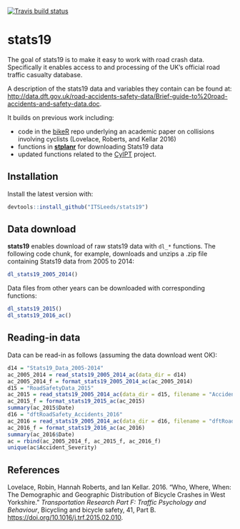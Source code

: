 
[![Travis build
status](https://travis-ci.org/ITSLeeds/stats19.svg?branch=master)](https://travis-ci.org/ITSLeeds/stats19)

<!-- README.md is generated from README.Rmd. Please edit that file -->

# stats19

The goal of stats19 is to make it easy to work with road crash data.
Specifically it enables access to and processing of the UK’s official
road traffic casualty database.

A description of the stats19 data and variables they contain can be
found at:
<http://data.dft.gov.uk/road-accidents-safety-data/Brief-guide-to%20road-accidents-and-safety-data.doc>.

It builds on previous work including:

  - code in the [bikeR](https://github.com/Robinlovelace/bikeR) repo
    underlying an academic paper on collisions involving cyclists
    (Lovelace, Roberts, and Kellar 2016)
  - functions in
    [**stplanr**](https://github.com/ropensci/stplanr/blob/master/R/load-stats19.R)
    for downloading Stats19 data
  - updated functions related to the
    [CyIPT](https://github.com/cyipt/stats19) project.

## Installation

Install the latest version
with:

``` r
devtools::install_github("ITSLeeds/stats19")
```

<!-- You can install the released version of stats19 from [CRAN](https://CRAN.R-project.org) with: -->

<!-- ``` r -->

<!-- install.packages("stats19") -->

<!-- ``` -->

## Data download

**stats19** enables download of raw stats19 data with `dl_*` functions.
The following code chunk, for example, downloads and unzips a .zip file
containing Stats19 data from 2005 to 2014:

``` r
dl_stats19_2005_2014()
```

Data files from other years can be downloaded with corresponding
functions:

``` r
dl_stats19_2015()
dl_stats19_2016_ac()
```

## Reading-in data

Data can be read-in as follows (assuming the data download went OK):

``` r
d14 = "Stats19_Data_2005-2014"
ac_2005_2014 = read_stats19_2005_2014_ac(data_dir = d14)
ac_2005_2014_f = format_stats19_2005_2014_ac(ac_2005_2014)
d15 = "RoadSafetyData_2015"
ac_2015 = read_stats19_2005_2014_ac(data_dir = d15, filename = "Accidents_2015.csv")
ac_2015_f = format_stats19_2015_ac(ac_2015)
summary(ac_2015$Date)
d16 = "dftRoadSafety_Accidents_2016"
ac_2016 = read_stats19_2005_2014_ac(data_dir = d16, filename = "dftRoadSafety_Accidents_2016.csv")
ac_2016_f = format_stats19_2016_ac(ac_2016)
summary(ac_2016$Date)
ac = rbind(ac_2005_2014_f, ac_2015_f, ac_2016_f)
unique(ac$Accident_Severity)
```

## References

<div id="refs" class="references">

<div id="ref-lovelace_who_2016">

Lovelace, Robin, Hannah Roberts, and Ian Kellar. 2016. “Who, Where,
When: The Demographic and Geographic Distribution of Bicycle Crashes in
West Yorkshire.” *Transportation Research Part F: Traffic Psychology and
Behaviour*, Bicycling and bicycle safety, 41, Part B.
<https://doi.org/10.1016/j.trf.2015.02.010>.

</div>

</div>

